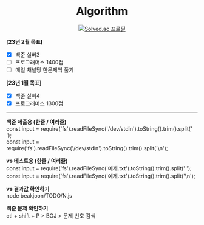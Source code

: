 <div align="center">

# Algorithm

[![Solved.ac 프로필](http://mazassumnida.wtf/api/v2/generate_badge?boj=OneMoreBottlee)](https://www.acmicpc.net/user/onemorebottlee)  
</div>

**[23년 2월 목표]**
- [x] 백준 실버3
- [ ] 프로그래머스 1400점
- [ ] 매일 채널당 한문제씩 풀기

**[23년 1월 목표]**
- [x] 백준 실버4  
- [x] 프로그래머스 1300점  

------

**백준 제출용 (한줄 / 여러줄)**  
const input = require('fs').readFileSync('/dev/stdin').toString().trim().split(' ');  
const input = require('fs').readFileSync('/dev/stdin').toString().trim().split('\n');  

**vs 테스트용 (한줄 / 여러줄)**  
const input = require('fs').readFileSync('예제.txt').toString().trim().split(' ');  
const input = require('fs').readFileSync('예제.txt').toString().trim().split('\n');  

**vs 결과값 확인하기**  
node beakjoon/TODO/N.js  

**백준 문제 확인하기**  
ctl + shift + P > BOJ > 문제 번호 검색  
